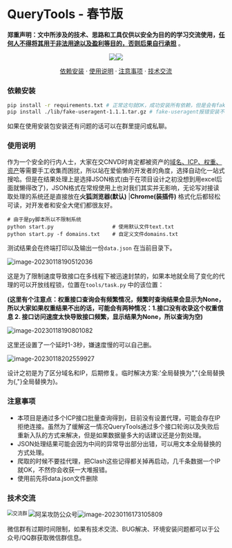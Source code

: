 

# QueryTools - 春节版

**郑重声明：文中所涉及的技术、思路和工具仅供以安全为目的的学习交流使用，<u>任何人不得将其用于非法用途以及盈利等目的，否则后果自行承担</u>** 。

<p align="center"><a href="https://opensource.org/licenses/MIT"><img src="https://img.shields.io/badge/license-MIT-_red.svg"></a><a href="https://github.com/z-bool/QueryTools"><img  src="https://goreportcard.com/badge/github.com/projectdiscovery/httpx"></a></p>

<p align="center"><a href="#install">依赖安装</a> · <a href="#tall">使用说明</a> · <a href="#notice">注意事项</a> · <a href="#communicate">技术交流</a></p>

<div id="install"></div>

### 依赖安装

```bash
pip install -r requirements.txt # 正常这句就OK，成功安装所有依赖，但是会有fake-useragent报错的
pip install ./lib/fake-useragent-1.1.1.tar.gz # fake-useragent报错安装不上的用安装包安装
```

如果在使用安装包安装还有问题的话可以在群里提问或私聊。

<div id= "tall"></div>

### 使用说明

作为一个安全的行内人士，大家在交CNVD时肯定都被资产的<u>域名、ICP、权重、资产</u>等需要手工收集而困扰，所以站在爱偷懒的开发者的角度，选择自动化一站式搜哈。但是在结果处理上是选择JSON格式(由于在项目设计之初没想到用excel后面就懒得改了)，JSON格式在常规使用上也对我们其实并无影响，无论写对接读取处理的系统还是直接放在**火狐浏览器(默认)** |**Chrome(装插件)** 格式化后都轻松可读，对开发者和安全大佬们都很友好。

```text
# 由于是py脚本所以不限制系统
python start.py                   # 使用默认文件text.txt
python start.py -f domains.txt    # 自定义文件domains.txt
```

测试结果会在终端打印以及输出一份`data.json` 在当前目录下。

![image-20230118190512036](https://cdn.jsdelivr.net/gh/z-bool/images@master/img/image-20230118190512036.png)

这是为了限制速度导致接口在多线程下被迅速封禁的，如果本地就全局了变化的代理的可以开放线程锁，位置在`tools/task.py` 中的该位置：

**(这里有个注意点：权重接口查询会有频繁情况，频繁时查询结果会显示为None，所以大家如果权重结果不出的话，可能会有两种情况：1.接口没有收录这个权重信息 2. 接口访问速度太快导致接口频繁，显示结果为None，所以查询为空)** 

![image-20230118190801082](https://cdn.jsdelivr.net/gh/z-bool/images@master/img/image-20230118190801082.png)

这里还设置了一个延时1-3秒，嫌速度慢的可以自己删。

![image-20230118202559927](https://cdn.jsdelivr.net/gh/z-bool/images@master/img/image-20230118202559927.png)

设计之初是为了区分域名和IP，后期修复。临时解决方案:'全局替换为","{全局替换为{,"}全局替换为}。

<div id="notice"></div>

### 注意事项

- 本项目是通过多个ICP接口批量查询得到，目前没有设置代理，可能会存在IP拒绝连接。虽然为了缓解这一情况QueryTools通过多个接口轮询以及失败后重新入队的方式来解决，但是如果数据量多大的话建议还是分割处理。
- JSON处理结果可能会因为中间的异常导出部分出错，可以用文本全局替换的方式处理。
- 爬取的时候不要挂代理，把Clash这些记得都关掉再启动，几千条数据一个IP就OK，不然你会收获一大堆报错。
- 使用前先将data.json文件删除

<div id="communicate"></div>

### 技术交流

<img src="https://cdn.jsdelivr.net/gh/z-bool/images@master/img/image-20230116172606976.png" alt="交流群" style="zoom: 80%;" align="left" /><img src="https://cdn.jsdelivr.net/gh/z-bool/images@master/img/qrcode_for_gh_c90beef1e2e7_258.jpg" alt="阿呆攻防公众号" style="zoom:100%;" />![image-20230116173105809](https://cdn.jsdelivr.net/gh/z-bool/images@master/img/image-20230116173105809.png)



微信群有过期时间限制，如果有技术交流、BUG解决、环境安装问题都可以于公众号/QQ群获取微信群信息。
